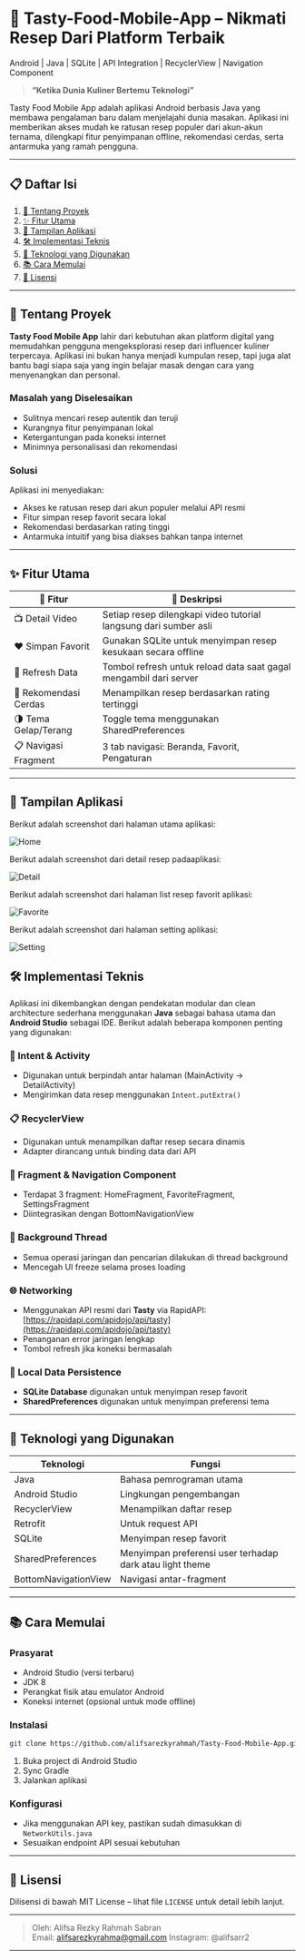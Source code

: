 # 🍔 Tasty-Food-Mobile-App – Nikmati Resep Dari Platform Terbaik

Android | Java | SQLite | API Integration | RecyclerView | Navigation Component

> **“Ketika Dunia Kuliner Bertemu Teknologi”**

Tasty Food Mobile App adalah aplikasi Android berbasis Java yang membawa pengalaman baru dalam menjelajahi dunia masakan. Aplikasi ini memberikan akses mudah ke ratusan resep populer dari akun-akun ternama, 
dilengkapi fitur penyimpanan offline, rekomendasi cerdas, serta antarmuka yang ramah pengguna.

---

## 📋 Daftar Isi

1. [🎯 Tentang Proyek](#-tentang-proyek)
2. [✨ Fitur Utama](#-fitur-utama)
3. [📱 Tampilan Aplikasi](#-tampilan-aplikasi)
4. [🛠️ Implementasi Teknis](#-implementasi-teknis)
5. [🧱 Teknologi yang Digunakan](#-teknologi-yang-digunakan)
6. [📚 Cara Memulai](#-cara-memulai)
7. [📝 Lisensi](#-lisensi)

---

## 🎯 Tentang Proyek

**Tasty Food Mobile App** lahir dari kebutuhan akan platform digital yang memudahkan pengguna mengeksplorasi resep dari influencer kuliner terpercaya. Aplikasi ini bukan hanya menjadi kumpulan resep, tapi juga alat bantu bagi siapa saja yang ingin belajar masak dengan cara yang menyenangkan dan personal.

### Masalah yang Diselesaikan
- Sulitnya mencari resep autentik dan teruji  
- Kurangnya fitur penyimpanan lokal  
- Ketergantungan pada koneksi internet  
- Minimnya personalisasi dan rekomendasi  

### Solusi
Aplikasi ini menyediakan:
- Akses ke ratusan resep dari akun populer melalui API resmi  
- Fitur simpan resep favorit secara lokal  
- Rekomendasi berdasarkan rating tinggi  
- Antarmuka intuitif yang bisa diakses bahkan tanpa internet  

---

## ✨ Fitur Utama

| 🔧 Fitur | 📌 Deskripsi |
|--------|-------------|
| 📺 Detail Video | Setiap resep dilengkapi video tutorial langsung dari sumber asli |
| ❤️ Simpan Favorit | Gunakan SQLite untuk menyimpan resep kesukaan secara offline |
| 🔁 Refresh Data | Tombol refresh untuk reload data saat gagal mengambil dari server |
| 📡 Rekomendasi Cerdas | Menampilkan resep berdasarkan rating tertinggi |
| 🌗 Tema Gelap/Terang | Toggle tema menggunakan SharedPreferences |
| 📋 Navigasi Fragment | 3 tab navigasi: Beranda, Favorit, Pengaturan |

---

## 📱 Tampilan Aplikasi

Berikut adalah screenshot dari halaman utama aplikasi:

![Home](screenshot/home.jpeg "Tampilan utama aplikasi")


Berikut adalah screenshot dari detail resep padaaplikasi:

![Detail](screenshot/detail.jpeg "Tampilan Detail resep aplikasi")

Berikut adalah screenshot dari halaman list resep favorit aplikasi:

![Favorite](screenshot/fav.jpeg "Tampilan list resep favorit ")

Berikut adalah screenshot dari halaman setting aplikasi:

![Setting](screenshot/setting.jpeg "Tampilan setting aplikasi")

## 🛠️ Implementasi Teknis

Aplikasi ini dikembangkan dengan pendekatan modular dan clean architecture sederhana menggunakan **Java** sebagai bahasa utama dan **Android Studio** sebagai IDE. Berikut adalah beberapa komponen penting yang digunakan:

### 🔄 Intent & Activity
- Digunakan untuk berpindah antar halaman (MainActivity → DetailActivity)  
- Mengirimkan data resep menggunakan `Intent.putExtra()`  

### 📋 RecyclerView
- Digunakan untuk menampilkan daftar resep secara dinamis  
- Adapter dirancang untuk binding data dari API  

### 🧩 Fragment & Navigation Component
- Terdapat 3 fragment: HomeFragment, FavoriteFragment, SettingsFragment  
- Diintegrasikan dengan BottomNavigationView  

### 🧵 Background Thread
- Semua operasi jaringan dan pencarian dilakukan di thread background  
- Mencegah UI freeze selama proses loading  

### 🌐 Networking
- Menggunakan API resmi dari **Tasty** via RapidAPI:  
  [https://rapidapi.com/apidojo/api/tasty](https://rapidapi.com/apidojo/api/tasty)  
- Penanganan error jaringan lengkap  
- Tombol refresh jika koneksi bermasalah  

### 💾 Local Data Persistence
- **SQLite Database** digunakan untuk menyimpan resep favorit  
- **SharedPreferences** digunakan untuk menyimpan preferensi tema  

---

## 🧱 Teknologi yang Digunakan

| Teknologi | Fungsi |
|----------|--------|
| Java | Bahasa pemrograman utama |
| Android Studio | Lingkungan pengembangan |
| RecyclerView | Menampilkan daftar resep |
| Retrofit | Untuk request API |
| SQLite | Menyimpan resep favorit |
| SharedPreferences | Menyimpan preferensi user terhadap dark atau light theme |
| BottomNavigationView | Navigasi antar-fragment |

---

## 📚 Cara Memulai

### Prasyarat
- Android Studio (versi terbaru)
- JDK 8
- Perangkat fisik atau emulator Android
- Koneksi internet (opsional untuk mode offline)

### Instalasi
```bash
git clone https://github.com/alifsarezkyrahmah/Tasty-Food-Mobile-App.git
```

1. Buka project di Android Studio  
2. Sync Gradle  
3. Jalankan aplikasi  

### Konfigurasi
- Jika menggunakan API key, pastikan sudah dimasukkan di `NetworkUtils.java`  
- Sesuaikan endpoint API sesuai kebutuhan  

---

## 📝 Lisensi

Dilisensi di bawah MIT License – lihat file `LICENSE` untuk detail lebih lanjut.

---


> Oleh: Alifsa Rezky Rahmah Sabran  
> Email: alifsarezkyrahma@gmail.com
> Instagram: @alifsarr2

---

